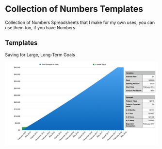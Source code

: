 # Collection of Numbers Templates #

Collection of Numbers Spreadsheets that I make for my own uses, you can use
them too, if you have Numbers

## Templates ##

Saving for Large, Long-Term Goals

![Long Term Savings](/previews/long-term-savings.png)

